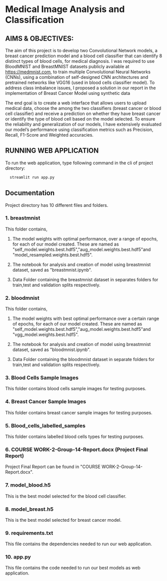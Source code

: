 # Medical Image Analysis and Classification

## AIMS & OBJECTIVES:

The aim of this project is to develop two Convolutional Network models, a breast cancer prediction model and a blood cell classifier that can identify 8 distinct types of blood cells, for medical diagnosis. I was required to use BloodMNIST and BreastMNIST datasets publicly available at https://medmnist.com, to train multiple Convolutional Neural Networks (CNNs), using a combination of self-designed CNN architectures and pretrained networks like VGG16 (used in blood cells classifier model). To address class imbalance issues, I proposed a solution in our report in the implementation of Breast Cancer Model using synthetic data

The end goal is to create a web interface that allows users to upload medical data, choose the among the two classifiers (breast cancer or blood cell classifier) and receive a prediction on whether they have breast cancer or identify the type of blood cell based on the model selected. To ensure the reliability and generalization of our models, I have extensively evaluated our model’s performance using classification metrics such as Precision, Recall, F1-Score and Weighted accuracies.

## RUNNING WEB APPLICATION

To run the web application, type following command in the cli of project directory:

```bash
  streamlit run app.py
```

## Documentation

Project directory has 10 different files and folders. 

### 1. breastmnist

This folder contains,

1. The model weights with optimal performance, over a range of epochs, for each of our model created. These are named as "self_model.weights.best.hdf5","aug_model.weights.best.hdf5"and "model_resampled.weights.best.hdf5".

2. The notebook for analysis and creation of model using breastmnist dataset, saved as "breastmnist.ipynb".

3. Data Folder containing the breastmnist dataset in separates folders for train,test and validation splits respectively.

### 2. bloodmnist

This folder contains,

1. The model weights with best optimal performance over a certain range of epochs, for each of our model created. These are named as "self_model.weights.best.hdf5","aug_model.weights.best.hdf5"and "vgg_model.weights.best.hdf5".

2. The notebook for analysis and creation of model using breastmnist dataset, saved as "bloodmnist.ipynb".

3. Data Folder containing the bloodmnist dataset in separate folders for train,test and validation splits respectively.

### 3. Blood Cells Sample Images

This folder contains blood cells sample images for testing purposes.

### 4. Breast Cancer Sample Images

This folder contains breast cancer sample images for testing purposes.

### 5. Blood_cells_labelled_samples

This folder contains labelled blood cells types for testing purposes.

### 6. COURSE WORK-2-Group-14-Report.docx (Project Final Report) 

Project Final Report can be found in "COURSE WORK-2-Group-14-Report.docx".

### 7. model_blood.h5

This is the best model selected for the blood cell classifier.

### 8. model_breast.h5

This is the best model selected for breast cancer model.

### 9. requirements.txt

This file contains the dependencies needed to run our web application.

### 10. app.py

This file contains the code needed to run our best models as web application.









